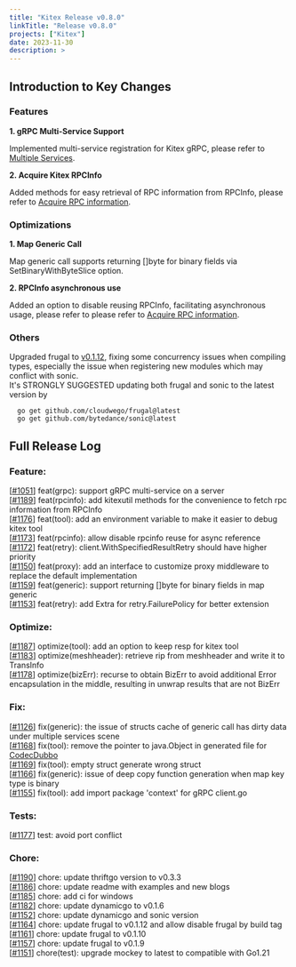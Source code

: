 ```yaml
---
title: "Kitex Release v0.8.0"
linkTitle: "Release v0.8.0"
projects: ["Kitex"]
date: 2023-11-30
description: >
---
```

## **Introduction to Key Changes**

### Features
**1. gRPC Multi-Service Support**

Implemented multi-service registration for Kitex gRPC, please refer to [Multiple Services](/docs/kitex/tutorials/advanced-feature/multi_service/).

**2. Acquire Kitex RPCInfo**

Added methods for easy retrieval of RPC information from RPCInfo, please refer to [Acquire RPC information](/docs/kitex/tutorials/basic-feature/acquire_rpcinfo/).

### Optimizations
**1. Map Generic Call**

Map generic call supports returning []byte for binary fields via SetBinaryWithByteSlice option.

**2. RPCInfo asynchronous use**

Added an option to disable reusing RPCInfo, facilitating asynchronous usage, please refer to please refer to [Acquire RPC information](/docs/kitex/tutorials/basic-feature/acquire_rpcinfo/#12-asynchronous-usage).


### Others

Upgraded frugal to [v0.1.12](https://github.com/cloudwego/frugal/releases/tag/v0.1.12), fixing some concurrency issues when compiling types, especially the issue when registering new modules which may conflict with sonic.  
  It's STRONGLY SUGGESTED updating both frugal and sonic to the latest version by  
  ```shell
    go get github.com/cloudwego/frugal@latest
    go get github.com/bytedance/sonic@latest
  ```
## **Full Release Log**

### Feature:
[[#1051](https://github.com/cloudwego/kitex/pull/1051)] feat(grpc): support gRPC multi-service on a server  
[[#1189](https://github.com/cloudwego/kitex/pull/1189)] feat(rpcinfo): add kitexutil methods for the convenience to fetch rpc information from RPCInfo  
[[#1176](https://github.com/cloudwego/kitex/pull/1176)] feat(tool): add an environment variable to make it easier to debug kitex tool  
[[#1173](https://github.com/cloudwego/kitex/pull/1173)] feat(rpcinfo): allow disable rpcinfo reuse for async reference  
[[#1172](https://github.com/cloudwego/kitex/pull/1172)] feat(retry): client.WithSpecifiedResultRetry should have higher priority  
[[#1150](https://github.com/cloudwego/kitex/pull/1150)] feat(proxy): add an interface to customize proxy middleware to replace the default implementation  
[[#1159](https://github.com/cloudwego/kitex/pull/1159)] feat(generic): support returning []byte for binary fields in map generic  
[[#1153](https://github.com/cloudwego/kitex/pull/1153)] feat(retry): add Extra for retry.FailurePolicy for better extension  
### Optimize:
[[#1187](https://github.com/cloudwego/kitex/pull/1187)] optimize(tool): add an option to keep resp for kitex tool  
[[#1183](https://github.com/cloudwego/kitex/pull/1183)] optimize(meshheader): retrieve rip from meshheader and write it to TransInfo  
[[#1178](https://github.com/cloudwego/kitex/pull/1178)] optimize(bizErr): recurse to obtain BizErr to avoid additional Error encapsulation in the middle, resulting in unwrap results that are not BizErr  
### Fix:
[[#1126](https://github.com/cloudwego/kitex/pull/1126)] fix(generic): the issue of structs cache of generic call has dirty data under multiple services scene  
[[#1168](https://github.com/cloudwego/kitex/pull/1168)] fix(tool): remove the pointer to java.Object in generated file for [CodecDubbo](https://github.com/kitex-contrib/codec-dubbo)  
[[#1169](https://github.com/cloudwego/kitex/pull/1169)] fix(tool): empty struct generate wrong struct  
[[#1166](https://github.com/cloudwego/kitex/pull/1166)] fix(generic): issue of deep copy function generation when map key type is binary  
[[#1155](https://github.com/cloudwego/kitex/pull/1155)] fix(tool): add import package 'context' for gRPC client.go  

### Tests:
[[#1177](https://github.com/cloudwego/kitex/pull/1177)] test: avoid port conflict  

### Chore:
[[#1190](https://github.com/cloudwego/kitex/pull/1190)] chore: update thriftgo version to v0.3.3  
[[#1186](https://github.com/cloudwego/kitex/pull/1186)] chore: update readme with examples and new blogs  
[[#1185](https://github.com/cloudwego/kitex/pull/1185)] chore: add ci for windows  
[[#1182](https://github.com/cloudwego/kitex/pull/1182)] chore: update dynamicgo to v0.1.6  
[[#1152](https://github.com/cloudwego/kitex/pull/1152)] chore: update dynamicgo and sonic version  
[[#1164](https://github.com/cloudwego/kitex/pull/1164)] chore: update frugal to v0.1.12 and allow disable frugal by build tag  
[[#1161](https://github.com/cloudwego/kitex/pull/1161)] chore: update frugal to v0.1.10  
[[#1157](https://github.com/cloudwego/kitex/pull/1157)] chore: update frugal to v0.1.9  
[[#1151](https://github.com/cloudwego/kitex/pull/1151)] chore(test): upgrade mockey to latest to compatible with Go1.21  
